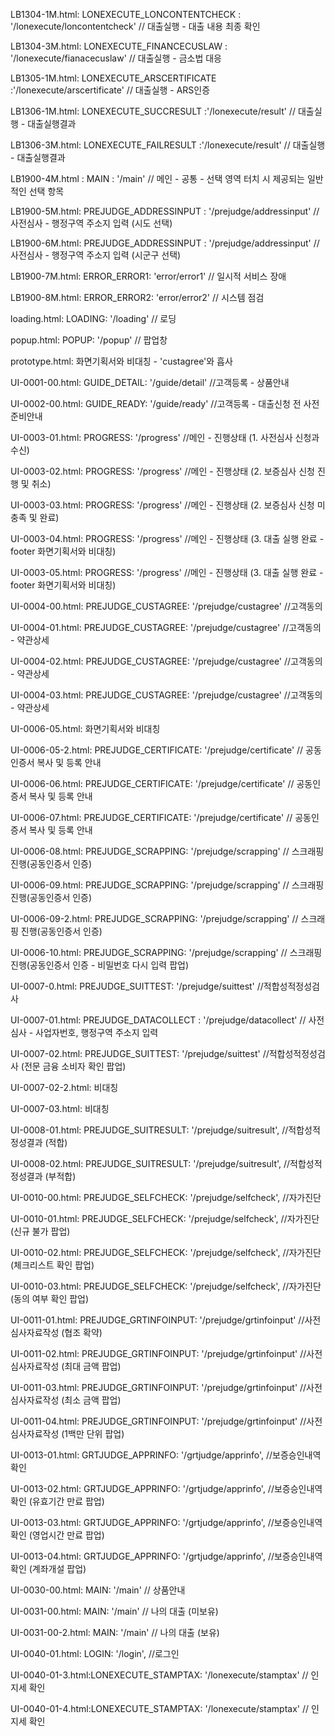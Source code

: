 LB1304-1M.html: LONEXECUTE_LONCONTENTCHECK : '/lonexecute/loncontentcheck' // 대출실행 - 대출 내용 최종 확인

LB1304-3M.html: LONEXECUTE_FINANCECUSLAW : '/lonexecute/fianacecuslaw' // 대출실행 - 금소법 대응

LB1305-1M.html: LONEXECUTE_ARSCERTIFICATE :'/lonexecute/arscertificate' // 대출실행 - ARS인증

LB1306-1M.html: LONEXECUTE_SUCCRESULT :'/lonexecute/result' // 대출실행 - 대출실행결과

LB1306-3M.html: LONEXECUTE_FAILRESULT :'/lonexecute/result' // 대출실행 - 대출실행결과

LB1900-4M.html : MAIN : '/main' // 메인 - 공통 - 선택 영역 터치 시 제공되는 일반적인 선택 항목

LB1900-5M.html: PREJUDGE_ADDRESSINPUT : '/prejudge/addressinput' // 사전심사 - 행정구역 주소지 입력 (시도 선택)

LB1900-6M.html: PREJUDGE_ADDRESSINPUT : '/prejudge/addressinput' // 사전심사 - 행정구역 주소지 입력 (시군구 선택)

LB1900-7M.html: ERROR_ERROR1: 'error/error1' // 일시적 서비스 장애

LB1900-8M.html: ERROR_ERROR2: 'error/error2' // 시스템 점검

loading.html: LOADING: '/loading' // 로딩

popup.html: POPUP: '/popup' // 팝업창

prototype.html: 화면기획서와 비대칭 - 'custagree'와 흡사

UI-0001-00.html: GUIDE_DETAIL: '/guide/detail'  //고객등록 - 상품안내

UI-0002-00.html: GUIDE_READY: '/guide/ready'  //고객등록 - 대출신청 전 사전준비안내

UI-0003-01.html: PROGRESS: '/progress' //메인 - 진행상태 (1. 사전심사 신청과 수신)

UI-0003-02.html: PROGRESS: '/progress' //메인 - 진행상태 (2. 보증심사 신청 진행 및 취소)

UI-0003-03.html: PROGRESS: '/progress' //메인 - 진행상태 (2. 보증심사 신청 미충족 및 완료)

UI-0003-04.html: PROGRESS: '/progress' //메인 - 진행상태 (3. 대출 실행 완료 - footer 화면기획서와 비대칭)

UI-0003-05.html: PROGRESS: '/progress' //메인 - 진행상태 (3. 대출 실행 완료 - footer 화면기획서와 비대칭)

UI-0004-00.html: PREJUDGE_CUSTAGREE: '/prejudge/custagree'  //고객동의

UI-0004-01.html: PREJUDGE_CUSTAGREE: '/prejudge/custagree'  //고객동의 - 약관상세

UI-0004-02.html: PREJUDGE_CUSTAGREE: '/prejudge/custagree'  //고객동의 - 약관상세

UI-0004-03.html: PREJUDGE_CUSTAGREE: '/prejudge/custagree'  //고객동의 - 약관상세

UI-0006-05.html: 화면기획서와 비대칭

UI-0006-05-2.html: PREJUDGE_CERTIFICATE: '/prejudge/certificate' // 공동인증서 복사 및 등록 안내

UI-0006-06.html: PREJUDGE_CERTIFICATE: '/prejudge/certificate' // 공동인증서 복사 및 등록 안내

UI-0006-07.html: PREJUDGE_CERTIFICATE: '/prejudge/certificate' // 공동인증서 복사 및 등록 안내

UI-0006-08.html: PREJUDGE_SCRAPPING: '/prejudge/scrapping' // 스크래핑 진행(공동인증서 인증)

UI-0006-09.html: PREJUDGE_SCRAPPING: '/prejudge/scrapping' // 스크래핑 진행(공동인증서 인증)

UI-0006-09-2.html: PREJUDGE_SCRAPPING: '/prejudge/scrapping' // 스크래핑 진행(공동인증서 인증)

UI-0006-10.html: PREJUDGE_SCRAPPING: '/prejudge/scrapping' // 스크래핑 진행(공동인증서 인증 - 비밀번호 다시 입력 팝업)

UI-0007-0.html: PREJUDGE_SUITTEST: '/prejudge/suittest'  //적합성적정성검사

UI-0007-01.html: PREJUDGE_DATACOLLECT : '/prejudge/datacollect' // 사전심사 - 사업자번호, 행정구역 주소지 입력

UI-0007-02.html: PREJUDGE_SUITTEST: '/prejudge/suittest'  //적합성적정성검사 (전문 금융 소비자 확인 팝업)

UI-0007-02-2.html: 비대칭

UI-0007-03.html: 비대칭

UI-0008-01.html: PREJUDGE_SUITRESULT: '/prejudge/suitresult',  //적합성적정성결과 (적합)

UI-0008-02.html: PREJUDGE_SUITRESULT: '/prejudge/suitresult',  //적합성적정성결과 (부적합)

UI-0010-00.html: PREJUDGE_SELFCHECK: '/prejudge/selfcheck',  //자가진단

UI-0010-01.html: PREJUDGE_SELFCHECK: '/prejudge/selfcheck',  //자가진단 (신규 불가 팝업)

UI-0010-02.html: PREJUDGE_SELFCHECK: '/prejudge/selfcheck',  //자가진단 (체크리스트 확인 팝업)

UI-0010-03.html: PREJUDGE_SELFCHECK: '/prejudge/selfcheck',  //자가진단 (동의 여부 확인 팝업)

UI-0011-01.html:  PREJUDGE_GRTINFOINPUT: '/prejudge/grtinfoinput'  //사전심사자료작성 (협조 확약)

UI-0011-02.html:  PREJUDGE_GRTINFOINPUT: '/prejudge/grtinfoinput'  //사전심사자료작성 (최대 금액 팝업)

UI-0011-03.html:  PREJUDGE_GRTINFOINPUT: '/prejudge/grtinfoinput'  //사전심사자료작성 (최소 금액 팝업)

UI-0011-04.html:  PREJUDGE_GRTINFOINPUT: '/prejudge/grtinfoinput'  //사전심사자료작성 (1백만 단위 팝업)

UI-0013-01.html: GRTJUDGE_APPRINFO: '/grtjudge/apprinfo',  //보증승인내역 확인

UI-0013-02.html: GRTJUDGE_APPRINFO: '/grtjudge/apprinfo',  //보증승인내역 확인 (유효기간 만료 팝업)

UI-0013-03.html: GRTJUDGE_APPRINFO: '/grtjudge/apprinfo',  //보증승인내역 확인 (영업시간 만료 팝업)

UI-0013-04.html: GRTJUDGE_APPRINFO: '/grtjudge/apprinfo',  //보증승인내역 확인 (계좌개설  팝업)

UI-0030-00.html:  MAIN: '/main' // 상품안내

UI-0031-00.html:  MAIN: '/main' // 나의 대출 (미보유)

UI-0031-00-2.html:  MAIN: '/main' // 나의 대출 (보유)

UI-0040-01.html: LOGIN: '/login', //로그인

UI-0040-01-3.html:LONEXECUTE_STAMPTAX: '/lonexecute/stamptax' // 인지세 확인

UI-0040-01-4.html:LONEXECUTE_STAMPTAX: '/lonexecute/stamptax' // 인지세 확인






